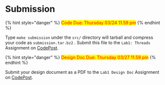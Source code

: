 # Submission

{% hint style="danger" %}
<mark style="color:red;">Code Due: Thursday 03/24 11.59 pm</mark>
{% endhint %}

Type `make submission` under the `src/` directory will tarball and compress your code as `submission.tar.bz2` . Submit this file to the `Lab1: Threads` Assignment on [CodePost](https://codepost.io).

{% hint style="danger" %}
<mark style="color:red;">Design Doc Due: Thursday 03/27 11.59 pm</mark>
{% endhint %}

Submit your design document as a PDF to the `Lab1 Design Doc` Assignment on [CodePost](https://codepost.io).
